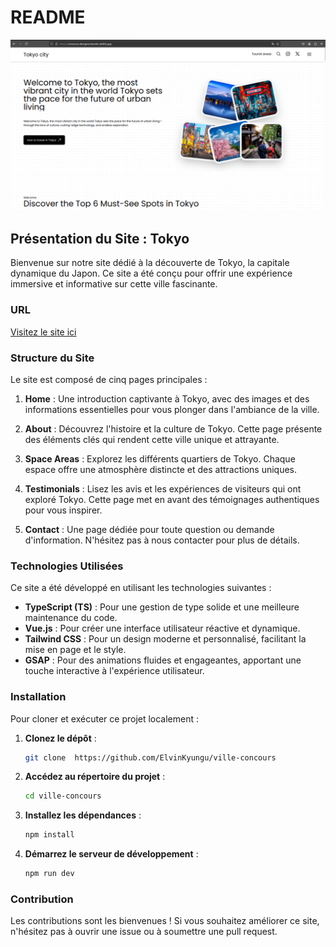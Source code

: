 # README

![Tokyo Preview](src/assets/preview.png)


## Présentation du Site : Tokyo

Bienvenue sur notre site dédié à la découverte de Tokyo, la capitale dynamique du Japon. Ce site a été conçu pour offrir une expérience immersive et informative sur cette ville fascinante.

### URL
[Visitez le site ici](https://concours-designerduweb.netlify.app/)

### Structure du Site

Le site est composé de cinq pages principales :

1. **Home** : Une introduction captivante à Tokyo, avec des images et des informations essentielles pour vous plonger dans l'ambiance de la ville.
  
2. **About** : Découvrez l'histoire et la culture de Tokyo. Cette page présente des éléments clés qui rendent cette ville unique et attrayante.
  
3. **Space Areas** : Explorez les différents quartiers de Tokyo. Chaque espace offre une atmosphère distincte et des attractions uniques.
  
4. **Testimonials** : Lisez les avis et les expériences de visiteurs qui ont exploré Tokyo. Cette page met en avant des témoignages authentiques pour vous inspirer.
  
5. **Contact** : Une page dédiée pour toute question ou demande d'information. N'hésitez pas à nous contacter pour plus de détails.

### Technologies Utilisées

Ce site a été développé en utilisant les technologies suivantes :

- **TypeScript (TS)** : Pour une gestion de type solide et une meilleure maintenance du code.
- **Vue.js** : Pour créer une interface utilisateur réactive et dynamique.
- **Tailwind CSS** : Pour un design moderne et personnalisé, facilitant la mise en page et le style.
- **GSAP** : Pour des animations fluides et engageantes, apportant une touche interactive à l'expérience utilisateur.

### Installation

Pour cloner et exécuter ce projet localement :

1. **Clonez le dépôt** :
   ```bash
   git clone  https://github.com/ElvinKyungu/ville-concours 
   ```

2. **Accédez au répertoire du projet** :
   ```bash
   cd ville-concours 
   ```

3. **Installez les dépendances** :
   ```bash
   npm install
   ```

4. **Démarrez le serveur de développement** :
   ```bash
   npm run dev
   ```

### Contribution

Les contributions sont les bienvenues ! Si vous souhaitez améliorer ce site, n'hésitez pas à ouvrir une issue ou à soumettre une pull request.


